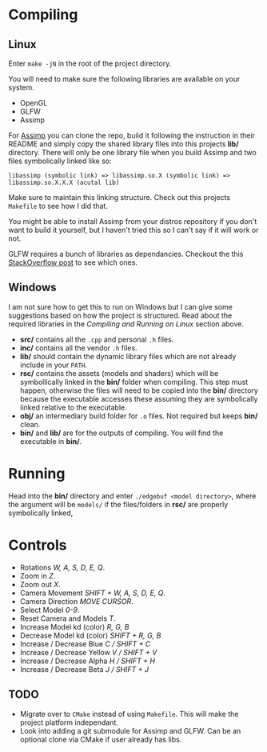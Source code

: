 # Compiling
## Linux
Enter `make -jN` in the root of the project directory.

You will need to make sure the following libraries are available on your system.

- OpenGL
- GLFW
- Assimp

For [Assimp](https://github.com/assimp/assimp) you can clone the repo, build it following the instruction in their README and simply copy the shared library files into this projects **lib/** directory. There will only be one library file when you build Assimp and two files symbolically linked like so:

`libassimp (symbolic link) => libassimp.so.X (symbolic link) => libassimp.so.X.X.X (acutal lib)`

Make sure to maintain this linking structure. Check out this projects `Makefile` to see how I did that.

You might be able to install Assimp from your distros repository if you don't want to build it yourself, but I haven't tried this so I can't say if it will work or not.

GLFW requires a bunch of libraries as dependancies. Checkout the this [StackOverflow post](https://stackoverflow.com/questions/17768008/how-to-build-install-glfw-3-and-use-it-in-a-linux-project) to see which ones.

## Windows
I am not sure how to get this to run on Windows but I can give some suggestions based on how the project is structured. Read about the required libraries in the *Compiling and Running on Linux* section above.

- **src/** contains all the `.cpp` and personal `.h` files.
- **inc/** contains all the vendor `.h` files.
- **lib/** should contain the dynamic library files which are not already include in your `PATH`.
- **rsc/** contains the assets (models and shaders) which will be symbollically linked in the **bin/** folder when compiling. This step must happen, otherwise the files will need to be copied into the **bin/** directory because the executable accesses these assuming they are symbolically linked relative to the executable.
- **obj/** an intermediary build folder for `.o` files. Not required but keeps **bin/** clean.
- **bin/** and **lib/** are for the outputs of compiling. You will find the executable in **bin/**.

# Running
Head into the **bin/** directory and enter `./edgebuf <model directory>`, where the argument will be `models/` if the files/folders in **rsc/** are properly symbolically linked,

# Controls
- Rotations *W, A, S, D, E, Q*.
- Zoom in *Z*.
- Zoom out *X*.
- Camera Movement *SHIFT + W, A, S, D, E, Q*.
- Camera Direction *MOVE CURSOR*.
- Select Model *0-9*.
- Reset Camera and Models *T*.
- Increase Model kd (color) *R, G, B*
- Decrease Model kd (color) *SHIFT + R, G, B*
- Increase / Decrease Blue *C / SHIFT + C*
- Increase / Decrease Yellow *V / SHIFT + V*
- Increase / Decrease Alpha *H / SHIFT + H*
- Increase / Decrease Beta *J / SHIFT + J*

## TODO
- Migrate over to `CMake` instead of using `Makefile`. This will make the project platform independant.
- Look into adding a git submodule for Assimp and GLFW. Can be an optional clone via CMake if user already has libs.
